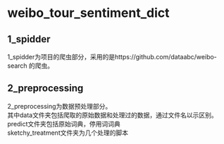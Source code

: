 # weibo_tour_sentiment_dict
## 1_spidder
1_spidder为项目的爬虫部分，采用的是https://github.com/dataabc/weibo-search 的爬虫。
## 2_preprocessing
2_preprocessing为数据预处理部分。  
  其中data文件夹包括爬取的原始数据和处理过的数据，通过文件名以示区别。  
  predict文件夹包括原始词典，停用词词典  
  sketchy_treatment文件夹为几个处理的脚本  
